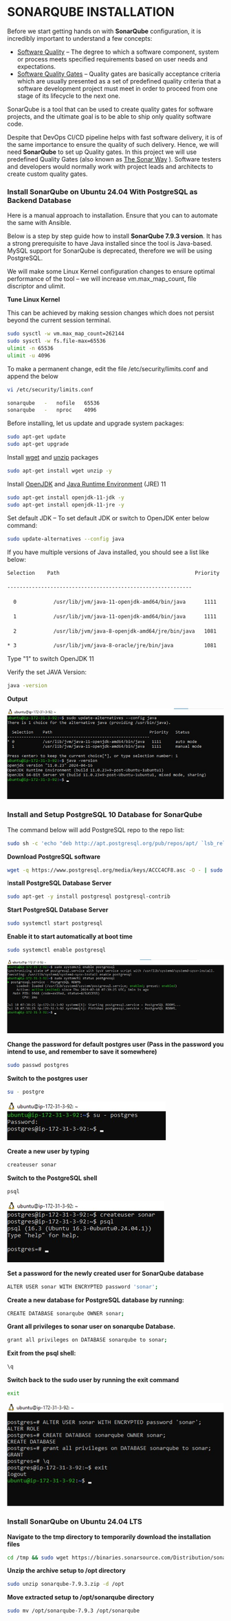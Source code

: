 # SONARQUBE INSTALLATION

Before we start getting hands on with **SonarQube** configuration, it is incredibly important to understand a few concepts:

- [Software Quality](https://en.wikipedia.org/wiki/Software_quality) – The degree to which a software component, system or process
  meets specified requirements based on user needs and expectations.
- [Software Quality Gates](https://docs.sonarqube.org/latest/user-guide/quality-gates/) – Quality gates are basically acceptance
  criteria which are usually presented as a set of predefined quality criteria that a software development project must meet in order
  to proceed from one stage of its lifecycle to the next one.

SonarQube is a tool that can be used to create quality gates for software projects, and the ultimate goal is to be able to ship
only quality software code.

Despite that DevOps CI/CD pipeline helps with fast software delivery, it is of the same importance to ensure the quality of such
delivery. Hence, we will need **SonarQube** to set up Quality gates. In this project we will use predefined Quality Gates (also known as
[The Sonar Way](https://docs.sonarsource.com/sonarqube/latest/instance-administration/quality-profiles/) ). Software testers and developers would normally work with project leads and architects to create custom quality gates.

### Install SonarQube on Ubuntu 24.04 With PostgreSQL as Backend Database

Here is a manual approach to installation. Ensure that you can to automate the same with Ansible.

Below is a step by step guide how to install **SonarQube 7.9.3 version**. It has a strong prerequisite to have Java installed since the
tool is Java-based. MySQL support for SonarQube is deprecated, therefore we will be using PostgreSQL.

We will make some Linux Kernel configuration changes to ensure optimal performance of the tool – we will increase vm.max_map_count,
file discriptor and ulimit.

**Tune Linux Kernel**

This can be achieved by making session changes which does not persist beyond the current session terminal.

```bash
sudo sysctl -w vm.max_map_count=262144
sudo sysctl -w fs.file-max=65536
ulimit -n 65536
ulimit -u 4096
```

To make a permanent change, edit the file /etc/security/limits.conf and append the below

```bash
vi /etc/security/limits.conf
```

```bash
sonarqube   -   nofile   65536
sonarqube   -   nproc    4096
```

Before installing, let us update and upgrade system packages:

```bash
sudo apt-get update
sudo apt-get upgrade
```

Install [wget](https://www.gnu.org/software/wget/) and [unzip](https://linux.die.net/man/1/unzip) packages

```bash
sudo apt-get install wget unzip -y
```

Install [OpenJDK](https://openjdk.org/) and [Java Runtime Environment](https://docs.oracle.com/goldengate/1212/gg-winux/GDRAD/java.htm#BGBFJHAB) (JRE) 11

```bash
sudo apt-get install openjdk-11-jdk -y
sudo apt-get install openjdk-11-jre -y
```

Set default JDK – To set default JDK or switch to OpenJDK enter below command:

```bash
sudo update-alternatives --config java
```

If you have multiple versions of Java installed, you should see a list like below:

```bash
Selection    Path                                            Priority   Status

------------------------------------------------------------

  0            /usr/lib/jvm/java-11-openjdk-amd64/bin/java      1111      auto mode

  1            /usr/lib/jvm/java-11-openjdk-amd64/bin/java      1111      manual mode

  2            /usr/lib/jvm/java-8-openjdk-amd64/jre/bin/java   1081      manual mode

* 3            /usr/lib/jvm/java-8-oracle/jre/bin/java          1081      manual mode
```

Type "1" to switch OpenJDK 11

Verify the set JAVA Version:

```bash
java -version
```

**Output**

![](image/u.jpg)

### Install and Setup PostgreSQL 10 Database for SonarQube

The command below will add PostgreSQL repo to the repo list:

```bash
sudo sh -c 'echo "deb http://apt.postgresql.org/pub/repos/apt/ `lsb_release -cs`-pgdg main" >> /etc/apt/sources.list.d/pgdg.list'
```

**Download PostgreSQL software**

```bash
wget -q https://www.postgresql.org/media/keys/ACCC4CF8.asc -O - | sudo apt-key add -
```

I**nstall PostgreSQL Database Server**

```bash
sudo apt-get -y install postgresql postgresql-contrib
```

**Start PostgreSQL Database Server**

```bash
sudo systemctl start postgresql
```

**Enable it to start automatically at boot time**

```bash
sudo systemctl enable postgresql
```

![](image/u1.jpg)

**Change the password for default postgres user (Pass in the password you intend to use, and remember to save it somewhere)**

```bash
sudo passwd postgres
```

**Switch to the postgres user**

```bash
su - postgre
```

![](image/u2.jpg)

**Create a new user by typing**

```bash
createuser sonar
```

**Switch to the PostgreSQL shell**

```bash
psql
```

![](image/u3.jpg)

**Set a password for the newly created user for SonarQube database**

```bash
ALTER USER sonar WITH ENCRYPTED password 'sonar';
```

**Create a new database for PostgreSQL database by running:**

```bash
CREATE DATABASE sonarqube OWNER sonar;
```

**Grant all privileges to sonar user on sonarqube Database.**

```bash
grant all privileges on DATABASE sonarqube to sonar;
```

**Exit from the psql shell:**

```bash
\q
```

**Switch back to the sudo user by running the exit command**

```bash
exit
```

![](image/u4.jpg)

### Install SonarQube on Ubuntu 24.04 LTS

**Navigate to the tmp directory to temporarily download the installation files**

```bash
cd /tmp && sudo wget https://binaries.sonarsource.com/Distribution/sonarqube/sonarqube-7.9.3.zip
```

**Unzip the archive setup to /opt directory**

```bash
sudo unzip sonarqube-7.9.3.zip -d /opt
```

**Move extracted setup to /opt/sonarqube directory**

```bash
sudo mv /opt/sonarqube-7.9.3 /opt/sonarqube
```
